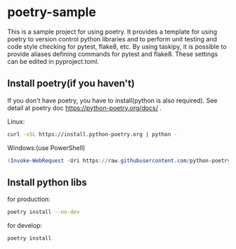 # poetry-sample

This is a sample project for using poetry. It provides a template for using poetry to version control python libraries and to perform unit testing and code style checking for pytest, flake8, etc.
By using taskipy, it is possible to provide aliases defining commands for pytest and flake8. These settings can be edited in pyproject.toml.

## Install poetry(if you haven't)
If you don't have poetry, you have to install(python is also required). See detail at poetry doc https://python-poetry.org/docs/ .

Linux:
```bash
curl -sSL https://install.python-poetry.org | python -
```

Windows:(use PowerShell)
```powershell
(Invoke-WebRequest -Uri https://raw.githubusercontent.com/python-poetry/poetry/master/get-poetry.py -UseBasicParsing).Content | python -
```


## Install python libs
for production:
```bash
poetry install --no-dev
```

for develop:
```bash
poetry install
```
